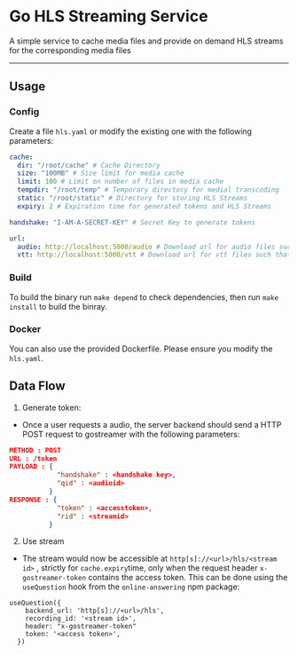 # Go HLS Streaming Service

A simple service to cache media files and provide on demand HLS streams for the corresponding media files

---

## Usage

### Config

Create a file `hls.yaml` or modify the existing one with the following parameters:

```yaml
cache:
  dir: "/root/cache" # Cache Directory
  size: "100MB" # Size limit for media cache
  limit: 100 # Limit on number of files in media cache
  tempdir: "/root/temp" # Temporary directory for medial transcoding
  static: "/root/static" # Directory for storing HLS Streams
  expiry: 2 # Expiration time for generated tokens and HLS Streams

handshake: "I-AM-A-SECRET-KEY" # Secret Key to generate tokens

url:
  audio: http://localhost:5000/audio # Download url for audio files such that for a given audio id, the download url is http://localhost:5000/audio/<id>
  vtt: http://localhost:5000/vtt # Download url for vtt files such that for a given audio id, the download url is http://localhost:5000/vtt/<id>
```

### Build

To build the binary run `make depend` to check dependencies, then run `make install` to build the binray.

### Docker

You can also use the provided Dockerfile. Please ensure you modify the `hls.yaml`.

## Data Flow

1. Generate token:

- Once a user requests a audio, the server backend should send a HTTP POST request to gostreamer with the following parameters:

```json
METHOD : POST
URL : /token
PAYLOAD : {
            "handshake" : <handshake key>,
            "qid" : <audioid>
          }
RESPONSE : {
            "token" : <accesstoken>,
            "rid" : <streamid>
          }
```

2. Use stream

- The stream would now be accessible at `http[s]://<url>/hls/<stream id>` , strictly for `cache.expiry`time, only when the request header `x-gostreamer-token` contains the access token. This can be done using the `useQuestion` hook from the `online-answering` npm package:

```tsx
useQuestion({
    backend_url: 'http[s]://<url>/hls',
    recording_id: '<stream id>',
    header: "x-gostreamer-token"
    token: '<access token>',
  })
```

